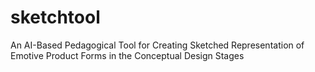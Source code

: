 # sketchtool
An AI-Based Pedagogical Tool for Creating Sketched Representation of Emotive Product Forms in the Conceptual Design Stages
